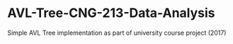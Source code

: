 # AVL-Tree-CNG-213-Data-Analysis
Simple AVL Tree implementation as part of university course project (2017)
